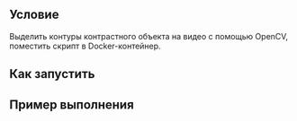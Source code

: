 ## Условие

Выделить контуры контрастного объекта на видео с помощью OpenCV, поместить скрипт в Docker-контейнер.

## Как запустить

## Пример выполнения
